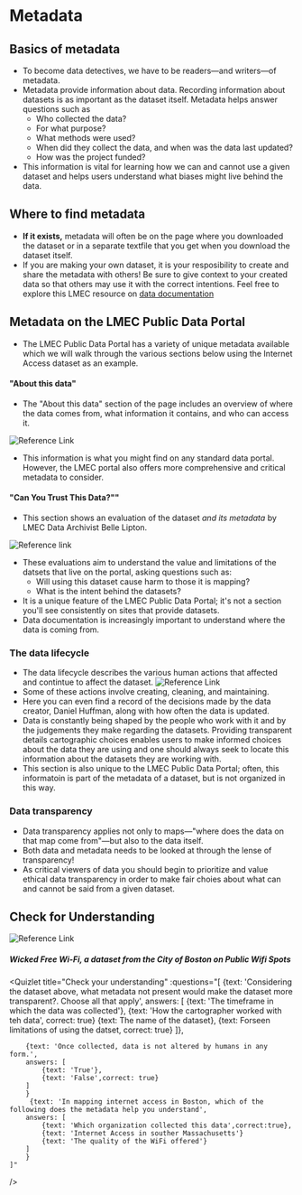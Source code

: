 # Metadata

## Basics of metadata

* To become data detectives, we have to be readers—and writers—of metadata.
* Metadata provide information about data. Recording information about datasets is  as important as the dataset itself. Metadata helps answer questions such as
    * Who collected the data?
    * For what purpose?
    * What methods were used?
    * When did they collect the data, and when was the data last updated?
    * How was the project funded?
* This information is vital for learning how we can and cannot use a given dataset and helps users understand what biases might live behind the data.

## Where to find metadata

* **If it exists,** metadata will often be on the page where you downloaded the dataset or in a separate textfile that you get when you download the dataset itself.
* If you are making your own dataset, it is your resposibility to create and share the metadata with others! Be sure to give context to your created data so that others may use it with the correct intentions. Feel free to explore this LMEC resource on [data documentation ](https://geoservices.leventhalmap.org/cartinal/guides/readme-instructions.html#general-information)

</hideable>



## Metadata on the LMEC Public Data Portal
* The LMEC Public Data Portal has a variety of unique metadata available which we will walk through the various sections below using the Internet Access dataset as an example.


#### "About this data"

* The "About this data" section of the page includes an overview of where the data comes from, what information it contains, and who can access it.  

![Reference Link](https://i.imgur.com/Lg1YGZ3.png)

* This information is what you might find on any standard data portal. However, the LMEC portal also offers more comprehensive and critical metadata to consider.



#### "Can You Trust This Data?""

* This section shows an evaluation of the dataset *and its metadata* by LMEC Data Archivist Belle Lipton.

![Reference link](https://i.imgur.com/FzhkeDe.png)

* These evaluations aim to understand the value and limitations of the datsets that live on the portal, asking questions such as:
    * Will using this dataset cause harm to those it is mapping?
    * What is the intent behind the datasets?
* It is a unique feature of the LMEC Public Data Portal; it's not a section you'll see consistently on sites that provide datasets.
* Data documentation is increasingly important to understand where the data is coming from.



### The data lifecycle
* The data lifecycle describes the various human actions that affected and contintue to affect the dataset.
![Reference Link](https://i.imgur.com/J23QqJM.png)
* Some of these actions involve creating, cleaning, and maintaining.
* Here you can even find a record of the decisions made by the data creator, Daniel Huffman, along with how often the data is updated.
* Data is constantly being shaped by the people who work with it and by the judgements they make regarding the datasets. Providing transparent details cartographic choices enables users to make informed choices about the data they are using and one should always seek to locate this information about the datasets they are working with.
* This section is also unique to the LMEC Public Data Portal; often, this informatoin is part of the metadata of a dataset, but is not organized in this way.

### Data transparency

* Data transparency applies not only to maps—"where does the data on that map come from"—but also to the data itself.
* Both data and metadata needs to be looked at through the lense of transparency!
* As critical viewers of data you should begin to prioritize and value ethical data transparency in order to make fair choies about what can and cannot be said from a given dataset.

## Check for Understanding
![Reference Link](https://i.imgur.com/LS1SLT3.png)
##### Wicked Free Wi-Fi, a dataset from the City of Boston on Public Wifi Spots

<Quizlet
    title="Check your understanding"
    :questions="[
        {text: 'Considering the dataset above, what metadata not present would make the dataset more transparent?. Choose all that apply',
        answers: [
            {text: 'The timeframe in which the data was collected'},
            {text: 'How the cartographer worked with teh data', correct: true}
            {text: The name of the dataset},
            {text: Forseen limitations of using the datset, correct: true}
        ]},

        {text: 'Once collected, data is not altered by humans in any form.',
        answers: [
            {text: 'True'},
            {text: 'False',correct: true}
        ]
        }
         {text: 'In mapping internet access in Boston, which of the following does the metadata help you understand',
        answers: [
            {text: 'Which organization collected this data',correct:true},
            {text: 'Internet Access in souther Massachusetts'}
            {text: 'The quality of the WiFi offered'}
        ]
        }
    ]"
/>
